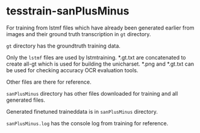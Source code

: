 # tesstrain-sanPlusMinus

For training from lstmf files which have already been generated earlier
from images and their ground truth transcription in `gt` directory.

`gt` directory has the groundtruth training data.

Only the `lstmf` files are used by lstmtraining.
*.gt.txt are concatenated to create all-gt which is used for building the unicharset.
*.png and *.gt.txt can be used for checking accuracy OCR evaluation tools.

Other files are there for reference.

`sanPlusMinus` directory has other files downloaded for training
and all generated files.

Generated finetuned traineddata is in `sanPlusMinus` directory.

`sanPlusMinus.log` has the console log from training for reference.
